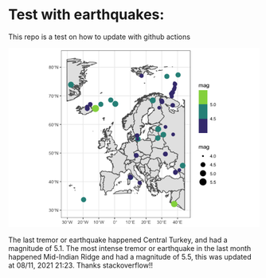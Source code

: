 <!-- README.md is generated from README.Rmd. Please edit that file -->

Test with earthquakes:
======================

This repo is a test on how to update with github actions

![](man/figures/README-unnamed-chunk-2-1.png)

The last tremor or earthquake happened Central Turkey, and had a
magnitude of 5.1. The most intense tremor or earthquake in the last
month happened Mid-Indian Ridge and had a magnitude of 5.5, this was
updated at 08/11, 2021 21:23. Thanks stackoverflow!!
